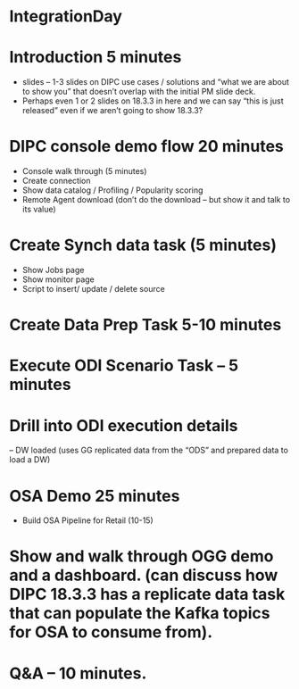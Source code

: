 # IntegrationDay

# Introduction 		5 minutes 

- slides – 1-3 slides on DIPC use cases / solutions and “what we are about to show you” that doesn’t overlap with the initial PM slide deck. 
- Perhaps even 1 or 2 slides on 18.3.3 in here and we can say “this is just released” even if we aren’t going to show 18.3.3?

# DIPC console demo flow   	20 minutes

- Console walk through (5 minutes)
- Create connection
- Show data catalog / Profiling / Popularity scoring
- Remote Agent download (don’t do the download – but show it and talk to its value)

# Create Synch data task 	(5 minutes)

- Show Jobs page
- Show monitor page
- Script to insert/ update / delete source

# Create Data Prep Task 	5-10 minutes

# Execute ODI Scenario Task – 5 minutes

# Drill into ODI execution details
– DW loaded (uses GG replicated data from the “ODS” and prepared data to load a DW)
 
# OSA Demo		25 minutes

- Build OSA Pipeline for Retail (10-15)

# Show and walk through OGG demo and a dashboard.  (can discuss how DIPC 18.3.3 has a replicate data task that can populate the Kafka topics for OSA to consume from).
 
# Q&A – 10 minutes.
